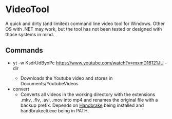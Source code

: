 ﻿# VideoTool

A quick and dirty (and limited) command line video tool for Windows. Other OS with .NET may work, but the tool has not been tested or designed with those systems in mind.

## Commands
* yt -w KsdrUdByoPc https://www.youtube.com/watch?v=mxmD16121JU -dir <optional>
  * Downloads the Youtube video and stores in Documents/YoutubeVideos
* convert
  * Converts all videos in the working directory with the extensions .mkv, .flv, .avi, .mov into mp4 and renames the original file with a backup prefix.
   Depends on [Handbrake](https://handbrake.fr/) being installed and handbrakecli.exe being in PATH.